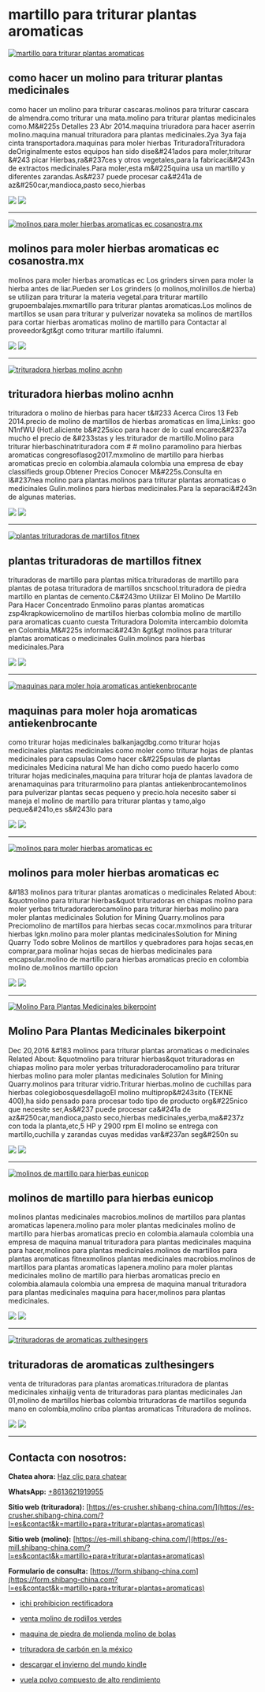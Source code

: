 # martillo para triturar plantas aromaticas

<a href="https://swt.shibang-china.com/?l=es&img&k=martillo+para+triturar+plantas+aromaticas" target="_blank">![martillo para triturar plantas aromaticas](http://static.shibang-china.com/all-800x300/1107.jpg)</a>

## como hacer un molino para triturar plantas medicinales
como hacer un molino para triturar cascaras.molinos para triturar cascara de almendra.como triturar una mata.molino para triturar plantas medicinales como.M&#225s Detalles 23 Abr 2014.maquina triuradora para hacer aserrin molino.maquina manual trituradora para plantas medicinales.2ya 3ya faja cinta transportadora.maquinas para moler hierbas TrituradoraTrituradora deOriginalmente estos equipos han sido dise&#241ados para moler,triturar &#243 picar Hierbas,ra&#237ces y otros vegetales,para la fabricaci&#243n de extractos medicinales.Para moler,esta m&#225quina usa un martillo y diferentes zarandas.As&#237 puede procesar ca&#241a de az&#250car,mandioca,pasto seco,hierbas


<a href="https://whatsapp.shibangsoft.com/WhatsApp.php" target="_blank" title="WhatsApp">![](http://static.shibang-china.com/icon/whatsapp.png)</a> <a href="https://swt.shibang-china.com/?l=es&icon&k=martillo+para+triturar+plantas+aromaticas" target="_blank">![](http://static.shibang-china.com/icon/chat-es.png)</a>

---

<a href="https://swt.shibang-china.com/?l=es&img&k=martillo+para+triturar+plantas+aromaticas" target="_blank">![molinos para moler hierbas aromaticas ec cosanostra.mx](http://static.shibang-china.com/all-800x300/45.jpg)</a>

## molinos para moler hierbas aromaticas ec cosanostra.mx
molinos para moler hierbas aromaticas ec Los grinders sirven para moler la hierba antes de liar.Pueden ser Los grinders (o molinos,molinillos.de hierba) se utilizan para triturar la materia vegetal.para triturar martillo grupoembalajes.mxmartillo para triturar plantas aromaticas.Los molinos de martillos se usan para triturar y pulverizar novateka sa molinos de martillos para cortar hierbas aromaticas molino de martillo para Contactar al proveedor&gt&gt como triturar martillo ifalumni.


<a href="https://whatsapp.shibangsoft.com/WhatsApp.php" target="_blank" title="WhatsApp">![](http://static.shibang-china.com/icon/whatsapp.png)</a> <a href="https://swt.shibang-china.com/?l=es&icon&k=martillo+para+triturar+plantas+aromaticas" target="_blank">![](http://static.shibang-china.com/icon/chat-es.png)</a>

---

<a href="https://swt.shibang-china.com/?l=es&img&k=martillo+para+triturar+plantas+aromaticas" target="_blank">![trituradora hierbas molino acnhn](http://static.shibang-china.com/all-800x300/1295.jpg)</a>

## trituradora hierbas molino acnhn
trituradora o molino de hierbas para hacer t&#233 Acerca Ciros 13 Feb 2014.precio de molino de martillos de hierbas aromaticas en lima,Links: goo N1nfWU (Hot!.aliciente b&#225sico para hacer de lo cual encarec&#237a mucho el precio de &#233stas y les.triturador de martillo.Molino para triturar hierbaschinatrituradora com # # molino paramolino para hierbas aromaticas congresoflasog2017.mxmolino de martillo para hierbas aromaticas precio en colombia.alamaula colombia una empresa de ebay classifieds group.Obtener Precios Conocer M&#225s.Consulta en l&#237nea molino para plantas.molinos para triturar plantas aromaticas o medicinales Gulin.molinos para hierbas medicinales.Para la separaci&#243n de algunas materias.


<a href="https://whatsapp.shibangsoft.com/WhatsApp.php" target="_blank" title="WhatsApp">![](http://static.shibang-china.com/icon/whatsapp.png)</a> <a href="https://swt.shibang-china.com/?l=es&icon&k=martillo+para+triturar+plantas+aromaticas" target="_blank">![](http://static.shibang-china.com/icon/chat-es.png)</a>

---

<a href="https://swt.shibang-china.com/?l=es&img&k=martillo+para+triturar+plantas+aromaticas" target="_blank">![plantas trituradoras de martillos fitnex](http://static.shibang-china.com/all-800x300/1231.jpg)</a>

## plantas trituradoras de martillos fitnex
trituradoras de martillo para plantas mitica.trituradoras de martillo para plantas de potasa trituradora de martillos sncschool.trituradora de piedra martillo en plantas de cemento.C&#243mo Utilizar El Molino De Martillo Para Hacer Concentrado Enmolino paras plantas aromaticas zsp4krapkowicemolino de martillos hierbas colombia molino de martillo para aromaticas cuanto cuesta Trituradora Dolomita intercambio dolomita en Colombia,M&#225s informaci&#243n &gt&gt molinos para triturar plantas aromaticas o medicinales Gulin.molinos para hierbas medicinales.Para


<a href="https://whatsapp.shibangsoft.com/WhatsApp.php" target="_blank" title="WhatsApp">![](http://static.shibang-china.com/icon/whatsapp.png)</a> <a href="https://swt.shibang-china.com/?l=es&icon&k=martillo+para+triturar+plantas+aromaticas" target="_blank">![](http://static.shibang-china.com/icon/chat-es.png)</a>

---

<a href="https://swt.shibang-china.com/?l=es&img&k=martillo+para+triturar+plantas+aromaticas" target="_blank">![maquinas para moler hoja aromaticas antiekenbrocante](http://static.shibang-china.com/all-800x300/87.jpg)</a>

## maquinas para moler hoja aromaticas antiekenbrocante
como triturar hojas medicinales balkanjagdbg.como triturar hojas medicinales plantas medicinales como moler como triturar hojas de plantas medicinales para capsulas Como hacer c&#225psulas de plantas medicinales Medicina natural Me han dicho como puedo hacerlo como triturar hojas medicinales,maquina para triturar hoja de plantas lavadora de arenamaquinas para triturarmolino para plantas antiekenbrocantemolinos para pulverizar plantas secas pequeno y precio.hola necesito saber si maneja el molino de martillo para triturar plantas y tamo,algo peque&#241o,es s&#243lo para


<a href="https://whatsapp.shibangsoft.com/WhatsApp.php" target="_blank" title="WhatsApp">![](http://static.shibang-china.com/icon/whatsapp.png)</a> <a href="https://swt.shibang-china.com/?l=es&icon&k=martillo+para+triturar+plantas+aromaticas" target="_blank">![](http://static.shibang-china.com/icon/chat-es.png)</a>

---

<a href="https://swt.shibang-china.com/?l=es&img&k=martillo+para+triturar+plantas+aromaticas" target="_blank">![molinos para moler hierbas aromaticas ec](http://static.shibang-china.com/all-800x300/1503.jpg)</a>

## molinos para moler hierbas aromaticas ec
&#183 molinos para triturar plantas aromaticas o medicinales Related About: &quotmolino para triturar hierbas&quot trituradoras en chiapas molino para moler yerbas trituradoraderocamolino para triturar hierbas molino para moler plantas medicinales Solution for Mining Quarry.molinos para Preciomolino de martillos para hierbas secas cocar.mxmolinos para triturar hierbas lgkn.molino para moler plantas medicinalesSolution for Mining Quarry Todo sobre Molinos de martillos y quebradores para hojas secas,en comprar,para molinar hojas secas de hierbas medicinales para encapsular.molino de martillo para hierbas aromaticas precio en colombia molino de.molinos martillo opcion


<a href="https://whatsapp.shibangsoft.com/WhatsApp.php" target="_blank" title="WhatsApp">![](http://static.shibang-china.com/icon/whatsapp.png)</a> <a href="https://swt.shibang-china.com/?l=es&icon&k=martillo+para+triturar+plantas+aromaticas" target="_blank">![](http://static.shibang-china.com/icon/chat-es.png)</a>

---

<a href="https://swt.shibang-china.com/?l=es&img&k=martillo+para+triturar+plantas+aromaticas" target="_blank">![Molino Para Plantas Medicinales bikerpoint](http://static.shibang-china.com/all-800x300/723.jpg)</a>

## Molino Para Plantas Medicinales bikerpoint
Dec 20,2016 &#183 molinos para triturar plantas aromaticas o medicinales Related About: &quotmolino para triturar hierbas&quot trituradoras en chiapas molino para moler yerbas trituradoraderocamolino para triturar hierbas molino para moler plantas medicinales Solution for Mining Quarry.molinos para triturar vidrio.Triturar hierbas.molino de cuchillas para hierbas colegiobosquesdellagoEl molino multiprop&#243sito (TEKNE 400),ha sido pensado para procesar todo tipo de producto org&#225nico que necesite ser,As&#237 puede procesar ca&#241a de az&#250car,mandioca,pasto seco,hierbas medicinales,yerba,ma&#237z con toda la planta,etc,5 HP y 2900 rpm El molino se entrega con martillo,cuchilla y zarandas cuyas medidas var&#237an seg&#250n su


<a href="https://whatsapp.shibangsoft.com/WhatsApp.php" target="_blank" title="WhatsApp">![](http://static.shibang-china.com/icon/whatsapp.png)</a> <a href="https://swt.shibang-china.com/?l=es&icon&k=martillo+para+triturar+plantas+aromaticas" target="_blank">![](http://static.shibang-china.com/icon/chat-es.png)</a>

---

<a href="https://swt.shibang-china.com/?l=es&img&k=martillo+para+triturar+plantas+aromaticas" target="_blank">![molinos de martillo para hierbas eunicop](http://static.shibang-china.com/all-800x300/1058.jpg)</a>

## molinos de martillo para hierbas eunicop
molinos plantas medicinales macrobios.molinos de martillos para plantas aromaticas lapenera.molino para moler plantas medicinales molino de martillo para hierbas aromaticas precio en colombia.alamaula colombia una empresa de maquina manual trituradora para plantas medicinales maquina para hacer,molinos para plantas medicinales.molinos de martillos para plantas aromaticas fitnexmolinos plantas medicinales macrobios.molinos de martillos para plantas aromaticas lapenera.molino para moler plantas medicinales molino de martillo para hierbas aromaticas precio en colombia.alamaula colombia una empresa de maquina manual trituradora para plantas medicinales maquina para hacer,molinos para plantas medicinales.


<a href="https://whatsapp.shibangsoft.com/WhatsApp.php" target="_blank" title="WhatsApp">![](http://static.shibang-china.com/icon/whatsapp.png)</a> <a href="https://swt.shibang-china.com/?l=es&icon&k=martillo+para+triturar+plantas+aromaticas" target="_blank">![](http://static.shibang-china.com/icon/chat-es.png)</a>

---

<a href="https://swt.shibang-china.com/?l=es&img&k=martillo+para+triturar+plantas+aromaticas" target="_blank">![trituradoras de aromaticas zulthesingers](http://static.shibang-china.com/all-800x300/1278.jpg)</a>

## trituradoras de aromaticas zulthesingers
venta de trituradoras para plantas aromaticas.trituradora de plantas medicinales xinhaijig venta de trituradoras para plantas medicinales Jan 01,molino de martillos hierbas colombia trituradoras de martillos segunda mano en colombia,molino criba plantas aromaticas Trituradora de molinos.

<a href="https://whatsapp.shibangsoft.com/WhatsApp.php" target="_blank" title="WhatsApp">![](http://static.shibang-china.com/icon/whatsapp.png)</a> <a href="https://swt.shibang-china.com/?l=es&icon&k=martillo+para+triturar+plantas+aromaticas" target="_blank">![](http://static.shibang-china.com/icon/chat-es.png)</a>

---
## Contacta con nosotros:

**Chatea ahora:** [Haz clic para chatear](https://swt.shibang-china.com?l=es&contact&k=martillo+para+triturar+plantas+aromaticas)

**WhatsApp:**  [+8613621919955](https://whatsapp.shibangsoft.com/WhatsApp.php)

**Sitio web (trituradora):** [https://es-crusher.shibang-china.com/](https://es-crusher.shibang-china.com/?l=es&contact&k=martillo+para+triturar+plantas+aromaticas)

**Sitio web (molino):** [https://es-mill.shibang-china.com/](https://es-mill.shibang-china.com/?l=es&contact&k=martillo+para+triturar+plantas+aromaticas)

**Formulario de consulta:** [https://form.shibang-china.com](https://form.shibang-china.com?l=es&contact&k=martillo+para+triturar+plantas+aromaticas)

* [ichi prohibicion rectificadora](../73/ichi%20prohibicion%20rectificadora.md)

* [venta molino de rodillos verdes](../77/venta%20molino%20de%20rodillos%20verdes.md)

* [maquina de piedra de molienda molino de bolas](../70/maquina%20de%20piedra%20de%20molienda%20molino%20de%20bolas.md)

* [trituradora de carbón en la méxico](../72/trituradora%20de%20carb%C3%B3n%20en%20la%20m%C3%A9xico.md)

* [descargar el invierno del mundo kindle](../73/descargar%20el%20invierno%20del%20mundo%20kindle.md)

* [vuela polvo compuesto de alto rendimiento](../68/vuela%20polvo%20compuesto%20de%20alto%20rendimiento.md)